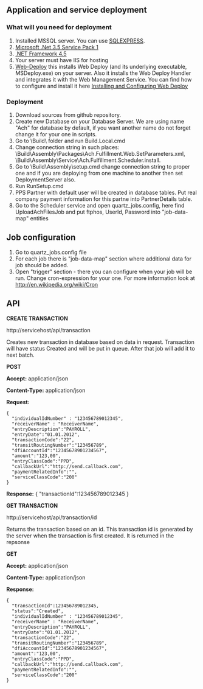 ## Application and service deployment

### What will you need for deployment 
1. Installed MSSQL server. You can use [SQLEXPRESS](http://www.microsoft.com/en-us/sqlserver/get-sql-server/try-it.aspx).
2. [Microsoft .Net 3.5 Service Pack 1](http://www.microsoft.com/en-us/download/details.aspx?id=25150)
3. [.NET Framework 4.5](http://www.microsoft.com/en-us/download/details.aspx?id=30653)
4. Your server must have IIS for hosting
5. [Web-Deploy](http://www.iis.net/downloads/microsoft/web-deploy) this installs Web Deploy (and its underlying executable, MSDeploy.exe) on your server. Also it installs the Web Deploy Handler and integrates it with the Web Management Service. You can find how to configure and install it here [Installing and Configuring Web Deploy](http://www.iis.net/learn/install/installing-publishing-technologies/installing-and-configuring-web-deploy)

### Deployment
1. Download sources from github repository.
2. Create new Database on your Database Server. We are using name "Ach" for database by default, if you want another name do not forget change it for your one in scripts.
3. Go to \Build\ folder and run Build.Local.cmd
4. Change connection string in such places:
  \Build\Assembly\Packages\Ach.Fulfillment.Web.SetParameters.xml,
  \Build\Assembly\Service\Ach.Fulfillment.Scheduler.install.
6. Go to \Build\Assembly\setup.cmd change connection string to proper one and if you are deploying from one machine to another then set DeploymentServer also.
7. Run RunSetup.cmd
8. PPS Partner with default user will be created in database tables. Put real company payment information for this partne into PartnerDetails table.
9. Go to the Scheduler service and open quartz_jobs.config, here find UploadAchFilesJob and put ftphos, UserId, Password into "job-data-map" entities

## Job configuration
1. Go to quartz_jobs.config file 
2. For each job there is  "job-data-map" section where additional data for job should be added.
3. Open "trigger" section - there you can configure when your job will be run. Change cron-expression for your one. For more information look at http://en.wikipedia.org/wiki/Cron


## API

**CREATE TRANSACTION**

http://servicehost/api/transaction

Creates new transaction in database based on data in request. 
Transaction will have status Created and will be put in queue. After that job will add it to next batch.

**POST**

**Accept:** application/json

**Content-Type:** application/json

**Request:**

    {
      "individualIdNumber" : "123456789012345",
      "receiverName" : "ReceiverName",
      "entryDescription":"PAYROLL",
      "entryDate":"01.01.2012",
      "transactionCode":"22", 
      "transitRoutingNumber":"123456789",
      "dfiAccountId":"12345678901234567", 
      "amount":"123,00", 
      "entryClassCode":"PPD", 
      "callbackUrl":"http://send.callback.com",
      "paymentRelatedInfo":"",
      "serviceClassCode":"200"
    }

**Response:**
    {
        "transactionId":123456789012345
    }

**GET TRANSACTION**

http://servicehost/api/transaction/id

Returns the transaction based on an id. This transaction id is generated by the server when the transaction is first created. It is returned in the repsonse

**GET**

**Accept:** application/json

**Content-Type:** application/json

**Response:**

    {
      "transactionId":123456789012345,
      "status":"Created",
      "individualIdNumber" : "123456789012345",
      "receiverName" : "ReceiverName",
      "entryDescription":"PAYROLL",
      "entryDate":"01.01.2012",
      "transactionCode":"22", 
      "transitRoutingNumber":"123456789",
      "dfiAccountId":"12345678901234567", 
      "amount":"123,00", 
      "entryClassCode":"PPD", 
      "callbackUrl":"http://send.callback.com",
      "paymentRelatedInfo":"",
      "serviceClassCode":"200"
    }
